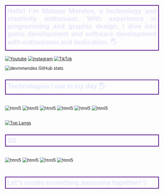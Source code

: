 

## <div style="color: lavender; border: 2px solid indigo; padding: 5px; text-align: justify;">Hello! I'm Mateus Mendes, a technology and creativity enthusiast. With experience in programming and graphic design, I dive into game development and software development with enthusiasm and dedication. 🖐️</div>

[![Youtube](https://img.shields.io/badge/YouTube-FF0000?style=for-the-badge&logo=youtube&logoColor=white)](https://github.com/Dev-Mendes-Dev)
[![instagram](https://img.shields.io/badge/Instagram-E4405F?style=for-the-badge&logo=instagram&logoColor=white)]()
[![TikTok](https://img.shields.io/badge/TikTok-000000?style=for-the-badge&logo=tiktok&logoColor=white)]()

![devmmendes GitHub stats](https://github-readme-stats.vercel.app/api?username=devmmendes&show_icons=true&theme=synthwave)

## <div style="color: lavender; border: 2px solid indigo; padding: 5px;">Technologies I use in my day 🖐️</div>

<div style="display: inline_block"><br/>
    <img align="center" alt="html5" src="https://img.shields.io/badge/HTML5-E34F26?style=for-the-badge&logo=html5&logoColor=white">
    <img align="center" alt="html5" src="https://img.shields.io/badge/CSS3-1572B6?style=for-the-badge&logo=css3&logoColor=white">
    <img align="center" alt="html5" src="https://img.shields.io/badge/Python-14354C?style=for-the-badge&logo=python&logoColor=white">
    <img align="center" alt="html5" src="https://img.shields.io/badge/SQLite-07405E?style=for-the-badge&logo=sqlite&logoColor=white">
    <img align="center" alt="html5" src="https://img.shields.io/badge/Netlify-00C7B7?style=for-the-badge&logo=netlify&logoColor=white">
    <img align="center" alt="html5" src="https://img.shields.io/badge/Powershell-2CA5E0?style=for-the-badge&logo=powershell&logoColor=white">
</div><br/>

[![Top Langs](https://github-readme-stats.vercel.app/api/top-langs/?username=devmmendes&theme=synthwave)](https://github.com/anuraghazra/github-readme-stats)

## <div style="color: lavender; border: 2px solid indigo; padding: 5px;">OS</div>

<div style="display: inline_block"><br/>
    <img align="center" alt="html5" src="https://img.shields.io/badge/Fedora-294172?style=for-the-badge&logo=fedora&logoColor=white">
    <img align="center" alt="html5" src="https://img.shields.io/badge/Ubuntu-E95420?style=for-the-badge&logo=ubuntu&logoColor=white">
    <img align="center" alt="html5" src="https://img.shields.io/badge/Android-3DDC84?style=for-the-badge&logo=android&logoColor=white">
    <img align="center" alt="html5" src="https://img.shields.io/badge/Windows-0078D6?style=for-the-badge&logo=windows&logoColor=white">
</div><br/>

## <div style="color: lavender; border: 2px solid indigo; padding: 5px;">Let's create something awesome together! 💡</div>
